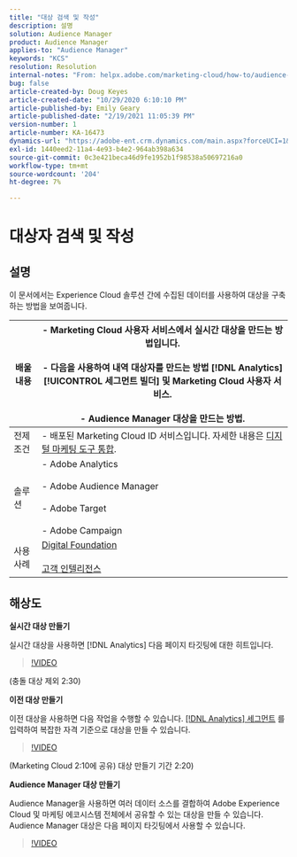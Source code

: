 ```yaml
---
title: "대상 검색 및 작성"
description: 설명
solution: Audience Manager
product: Audience Manager
applies-to: "Audience Manager"
keywords: "KCS"
resolution: Resolution
internal-notes: "From: helpx.adobe.com/marketing-cloud/how-to/audience-discovery.html"
bug: false
article-created-by: Doug Keyes
article-created-date: "10/29/2020 6:10:10 PM"
article-published-by: Emily Geary
article-published-date: "2/19/2021 11:05:39 PM"
version-number: 1
article-number: KA-16473
dynamics-url: "https://adobe-ent.crm.dynamics.com/main.aspx?forceUCI=1&pagetype=entityrecord&etn=knowledgearticle&id=279bbdfa-111a-eb11-a813-000d3a5937f3"
exl-id: 1440eed2-11a4-4e93-b4e2-964ab398a634
source-git-commit: 0c3e421beca46d9fe1952b1f98538a50697216a0
workflow-type: tm+mt
source-wordcount: '204'
ht-degree: 7%

---
```


# 대상자 검색 및 작성

## 설명


이 문서에서는 Experience Cloud 솔루션 간에 수집된 데이터를 사용하여 대상을 구축하는 방법을 보여줍니다.


| 배울 내용 | - Marketing Cloud 사용자 서비스에서 실시간 대상을 만드는 방법입니다.<br><br>- 다음을 사용하여 내역 대상자를 만드는 방법 [!DNL Analytics] [!UICONTROL 세그먼트 빌더] 및 Marketing Cloud 사용자 서비스.<br><br>- Audience Manager 대상을 만드는 방법. |
| --- | --- |
| 전제 조건 | - 배포된 Marketing Cloud ID 서비스입니다. 자세한 내용은 [디지털 마케팅 도구 통합](https://helpx.adobe.com/marketing-cloud/how-to/tool-integration.html). |
| 솔루션 | - Adobe Analytics<br><br>- Adobe Audience Manager<br><br>- Adobe Target<br><br>- Adobe Campaign |
| 사용 사례 | [Digital Foundation](https://helpx.adobe.com/marketing-cloud/how-to/digital-foundation.html)<br><br>[고객 인텔리전스](https://helpx.adobe.com/marketing-cloud/how-to/customer-intelligence.html) |





## 해상도


<b>실시간 대상 만들기</b>

실시간 대상을 사용하면 [!DNL Analytics] 다음 페이지 타깃팅에 대한 히트입니다.




>[!VIDEO](https://video.tv.adobe.com/v/17804t1/)


(충돌 대상 제외 2:30)



<b>이전 대상 만들기</b>

이전 대상을 사용하면 다음 작업을 수행할 수 있습니다. [[!DNL Analytics] 세그먼트](https://marketing.adobe.com/resources/help/ko_KR/analytics/segment/) 를 입력하여 복잡한 자격 기준으로 대상을 만들 수 있습니다.




>[!VIDEO](https://video.tv.adobe.com/v/17805/)


(Marketing Cloud 2:10에 공유) 대상 만들기 기간 2:20)

<b>Audience Manager 대상 만들기</b>

Audience Manager을 사용하면 여러 데이터 소스를 결합하여 Adobe Experience Cloud 및 마케팅 에코시스템 전체에서 공유할 수 있는 대상을 만들 수 있습니다. Audience Manager 대상은 다음 페이지 타깃팅에서 사용할 수 있습니다.




>[!VIDEO](https://video.tv.adobe.com/v/18113t1/)
